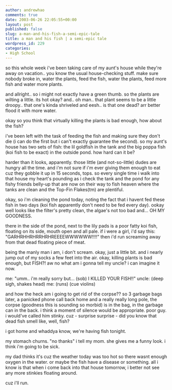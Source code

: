 ```yaml
---
author: andrewhao
comments: true
date: 2003-06-26 22:05:55+00:00
layout: post
published: false
slug: a-man-and-his-fish-a-semi-epic-tale
title: a man and his fish | a semi-epic tale
wordpress_id: 229
categories:
- High School
---
```


so this whole week i've been taking care of my aunt's house while they're away on vacation.. you know the usual house-checking stuff. make sure nobody broke in, water the plants, feed the fish, water the plants, feed more fish and water more plants.

and allright.. so i might not exactly have a green thumb. so the plants are wilting a little. its hot okay? and.. oh man.. that plant seems to be a little droopy.. that one's kinda shriveled and eesh.. is that one dead? arr better flood it with more water.

okay so you think that virtually killing the plants is bad enough, how about the fish?

i've been left with the task of feeding the fish and making sure they don't die (i can do the first but i can't exactly guarantee the second). so my aunt's house has two sets of fish: the lil goldfish in the tank and the big poppa fish (koi fish to be exact) in the outside pond. how hard can it be?

harder than it looks, apparently. those little (and not-so-little) dudes are hungry all the time. and i'm not sure if i'm ever giving them enough to eat cuz they gobble it up in 15 seconds, tops. so every single time i walk into that house my heart's pounding as i check the tank and the pond for any fishy friends belly-up that are now on their way to fish heaven where the tanks are clean and the Top-Fin Flakes(tm) are plentiful.

okay, so i'm cleaning the pond today, noting the fact that i havent fed these fish in two days (koi fish apparently don't need to be fed every day). ookay well looks like the filter's pretty clean, the algae's not too bad and... OH MY GOODNESS.

there in the side of the pond, next to the lily pads is a poor fatty koi fish, floating on its side, mouth open and all pale. if i were a girl, i'd say this: "GARHRHHRHRRHRHREEEEWWWWWW!!!!" then i'd run screaming away from that dead floating piece of meat.

being the manly man i am, i don't scream. okay, just a little bit. and i nearly jump out of my socks a few feet into the air. okay, killing plants is bad enough, but FISH?! aw no  what am i gonna tell my uncle? i can imagine it now.

me: "umm.. i'm really sorry but... (sob) I KILLED YOUR FISH!!"
uncle: (deep sigh, shakes head)
me: (runs)
(cue violins)

and how the heck am i going to get rid of the corpse?? so 3 garbage bags later, a panicked phone call back home and a really really long pole, the corpse (goodness this is sounding so morbid) is in the bag, in the garbage can in the back. i think a moment of silence would be appropriate. poor guy. i would've called him stinky. cuz - surprise surprise - did you know that dead fish smell like, well, fish?

i got home and whaddya know, we're having fish tonight.

my stomach churns. "no thanks" i tell my mom. she gives me a funny look. i think i'm going to be sick.

my dad thinks it's cuz the weather today was too hot so there wasnt enough oxygen in the water. or maybe the fish have a disease or something. all i know is that when i come back into that house tomorrow, i better not see any more stinkies floating around.

cuz i'll run.
